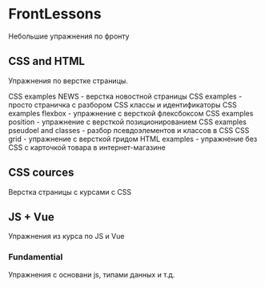 # FrontLessons

Небольшие упражнения по фронту

## CSS and HTML
Упражнения по верстке страницы. 

CSS examples NEWS - верстка новостной страницы
CSS examples - просто страничка с разбором CSS классы и идентификаторы
CSS examples flexbox - упражнение с версткой флексбоксом
CSS examples position - упражнение с версткой позиционированием
CSS examples pseudoel and classes - разбор псевдоэлементов и классов в CSS
CSS grid - упражнение с версткой гридом
HTML examples - упражнение без CSS с карточкой товара в интернет-магазине

## CSS cources
Верстка страницы с курсами с CSS

## JS + Vue
Упражнения из курса по JS и Vue

### Fundamential
Упражнения с основани js, типами данных и т.д.

